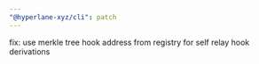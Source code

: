 ```yaml
---
"@hyperlane-xyz/cli": patch
---
```


fix: use merkle tree hook address from registry for self relay hook derivations
